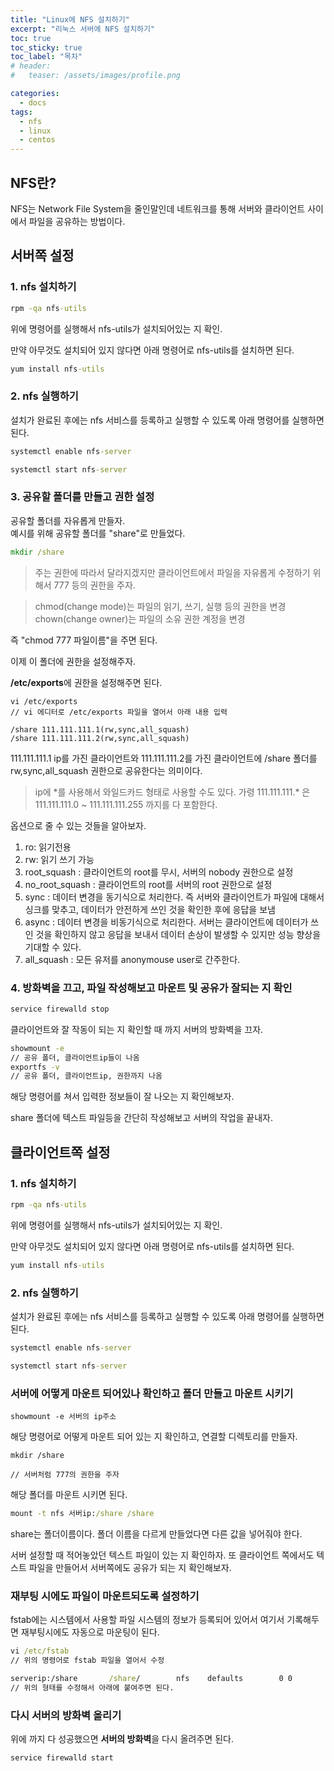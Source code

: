 ```yaml
---
title: "Linux에 NFS 설치하기"
excerpt: "리눅스 서버에 NFS 설치하기"
toc: true
toc_sticky: true
toc_label: "목차"
# header:
#   teaser: /assets/images/profile.png

categories:
  - docs
tags:
  - nfs
  - linux
  - centos
---
```


## NFS란?

NFS는 Network File System을 줄인말인데 네트워크를 통해 서버와 클라이언트 사이에서 파일을 공유하는 방법이다.

## 서버쪽 설정

### 1. nfs 설치하기

```cmd
rpm -qa nfs-utils
```

위에 명령어를 실행해서 nfs-utils가 설치되어있는 지 확인.

만약 아무것도 설치되어 있지 않다면 아래 명령어로 nfs-utils를 설치하면 된다.

```cmd
yum install nfs-utils
```

### 2. nfs 실행하기

설치가 완료된 후에는 nfs 서비스를 등록하고 실행할 수 있도록 아래 명령어를 실행하면 된다.

```cmd
systemctl enable nfs-server

systemctl start nfs-server
```

### 3. 공유할 폴더를 만들고 권한 설정

공유할 폴더를 자유롭게 만들자.  
예시를 위해 공유할 폴더를 "share"로 만들었다.

```cmd
mkdir /share
```

> 주는 권한에 따라서 달라지겠지만 클라이언트에서 파일을 자유롭게 수정하기 위해서 777 등의 권한을 주자.

> chmod(change mode)는 파일의 읽기, 쓰기, 실행 등의 권한을 변경  
> chown(change owner)는 파일의 소유 권한 계정을 변경

즉 "chmod 777 파일이름"을 주면 된다.

이제 이 폴더에 권한을 설정해주자.

**/etc/exports**에 권한을 설정해주면 된다.

```
vi /etc/exports
// vi 에디터로 /etc/exports 파일을 열어서 아래 내용 입력

/share 111.111.111.1(rw,sync,all_squash)
/share 111.111.111.2(rw,sync,all_squash)
```

111.111.111.1 ip를 가진 클라이언트와 111.111.111.2를 가진 클라이언트에 /share 폴더를 rw,sync,all_squash 권한으로 공유한다는 의미이다.

> ip에 \*를 사용해서 와일드카드 형태로 사용할 수도 있다. 가령 111.111.111.\* 은 111.111.111.0 ~ 111.111.111.255 까지를 다 포함한다.

옵션으로 줄 수 있는 것들을 알아보자.

1. ro: 읽기전용
2. rw: 읽기 쓰기 가능
3. root_squash : 클라이언트의 root를 무시, 서버의 nobody 권한으로 설정
4. no_root_squash : 클라이언트의 root를 서버의 root 권한으로 설정
5. sync : 데이터 변경을 동기식으로 처리한다. 즉 서버와 클라이언트가 파일에 대해서 싱크를 맞추고, 데이터가 안전하게 쓰인 것을 확인한 후에 응답을 보냄
6. async : 데이터 변경을 비동기식으로 처리한다. 서버는 클라이언트에 데이터가 쓰인 것을 확인하지 않고 응답을 보내서 데이터 손상이 발생할 수 있지만 성능 향상을 기대할 수 있다.
7. all_squash : 모든 유저를 anonymouse user로 간주한다.

### 4. 방화벽을 끄고, 파일 작성해보고 마운트 및 공유가 잘되는 지 확인

```cmd
service firewalld stop
```

클라이언트와 잘 작동이 되는 지 확인할 때 까지 서버의 방화벽을 끄자.

```cmd
showmount -e
// 공유 폴더, 클라이언트ip들이 나옴
exportfs -v
// 공유 폴더, 클라이언트ip, 권한까지 나옴
```

해당 명령어를 쳐서 입력한 정보들이 잘 나오는 지 확인해보자.

share 폴더에 텍스트 파일등을 간단히 작성해보고 서버의 작업을 끝내자.

## 클라이언트쪽 설정

### 1. nfs 설치하기

```cmd
rpm -qa nfs-utils
```

위에 명령어를 실행해서 nfs-utils가 설치되어있는 지 확인.

만약 아무것도 설치되어 있지 않다면 아래 명령어로 nfs-utils를 설치하면 된다.

```cmd
yum install nfs-utils
```

### 2. nfs 실행하기

설치가 완료된 후에는 nfs 서비스를 등록하고 실행할 수 있도록 아래 명령어를 실행하면 된다.

```cmd
systemctl enable nfs-server

systemctl start nfs-server
```

### 서버에 어떻게 마운트 되어있나 확인하고 폴더 만들고 마운트 시키기

```
showmount -e 서버의 ip주소
```

해당 명령어로 어떻게 마운트 되어 있는 지 확인하고, 연결할 디렉토리를 만들자.

```mkdir
mkdir /share

// 서버처럼 777의 권한을 주자
```

해당 폴더를 마운트 시키면 된다.

```cmd
mount -t nfs 서버ip:/share /share
```

share는 폴더이름이다. 폴더 이름을 다르게 만들었다면 다른 값을 넣어줘야 한다.

서버 설정할 때 적어놓았던 텍스트 파일이 있는 지 확인하자. 또 클라이언트 쪽에서도 텍스트 파일을 만들어서 서버쪽에도 공유가 되는 지 확인해보자.

### 재부팅 시에도 파일이 마운트되도록 설정하기

fstab에는 시스템에서 사용할 파일 시스템의 정보가 등록되어 있어서 여기서 기록해두면 재부팅시에도 자동으로 마운팅이 된다.

```cmd
vi /etc/fstab
// 위의 명령어로 fstab 파일을 열어서 수정

serverip:/share       /share/        nfs    defaults        0 0
// 위의 형태를 수정해서 아래에 붙여주면 된다.
```

### 다시 서버의 방화벽 올리기

위에 까지 다 성공했으면 **서버의 방화벽**을 다시 올려주면 된다.

```cmd
service firewalld start
```
